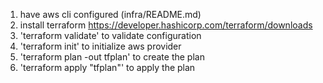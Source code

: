 1. have aws cli configured (infra/README.md)
2. install terraform https://developer.hashicorp.com/terraform/downloads
3. 'terraform validate' to validate configuration
3. 'terraform init' to initialize aws provider
4. 'terraform plan -out tfplan' to create the plan
5. 'terraform apply "tfplan"' to apply the plan
